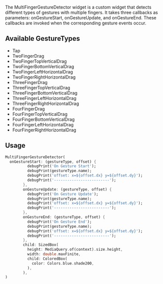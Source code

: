 The MultiFingerGestureDetector widget is a custom widget that detects different types of gestures with multiple fingers. It takes three callbacks as parameters: onGestureStart, onGestureUpdate, and onGestureEnd. These callbacks are invoked when the corresponding gesture events occur.

## **Available GestureTypes**

* Tap
* TwoFingerDrag
* TwoFingerTopVerticalDrag
* TwoFingerBottomVerticalDrag
* TwoFingerLeftHorizontalDrag
* TwoFingerRightHorizontalDrag
* ThreeFingerDrag
* ThreeFingerTopVerticalDrag
* ThreeFingerBottomVerticalDrag
* ThreeFingerLeftHorizontalDrag
* ThreeFingerRightHorizontalDrag
* FourFingerDrag
* FourFingerTopVerticalDrag
* FourFingerBottomVerticalDrag
* FourFingerLeftHorizontalDrag
* FourFingerRightHorizontalDrag

## **Usage**

```dart
MultiFingerGestureDetector(
  onGestureStart: (gestureType, offset) {
          debugPrint('On Gesture Start');
          debugPrint(gestureType.name);
          debugPrint('offset: x=${offset.dx} y=${offset.dy}');
          debugPrint('-------------------------');
        },
        onGestureUpdate: (gestureType, offset) {
          debugPrint('On Gesture Update');
          debugPrint(gestureType.name);
          debugPrint('offset: x=${offset.dx} y=${offset.dy}');
          debugPrint('-------------------------');
        },
        onGestureEnd: (gestureType, offset) {
          debugPrint('On Gesture End');
          debugPrint(gestureType.name);
          debugPrint('offset: x=${offset.dx} y=${offset.dy}');
          debugPrint('-------------------------');
        },
        child: SizedBox(
          height: MediaQuery.of(context).size.height,
          width: double.maxFinite,
          child: ColoredBox(
            color: Colors.blue.shade200,
          ),
        ),
)
``` 